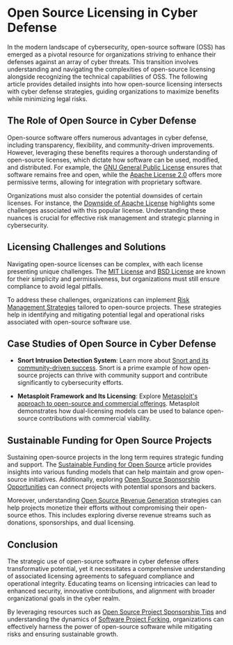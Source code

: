 # Open Source Licensing in Cyber Defense

In the modern landscape of cybersecurity, open-source software (OSS) has emerged as a pivotal resource for organizations striving to enhance their defenses against an array of cyber threats. This transition involves understanding and navigating the complexities of open-source licensing alongside recognizing the technical capabilities of OSS. The following article provides detailed insights into how open-source licensing intersects with cyber defense strategies, guiding organizations to maximize benefits while minimizing legal risks.

## The Role of Open Source in Cyber Defense

Open-source software offers numerous advantages in cyber defense, including transparency, flexibility, and community-driven improvements. However, leveraging these benefits requires a thorough understanding of open-source licenses, which dictate how software can be used, modified, and distributed. For example, the [GNU General Public License](https://www.gnu.org/licenses/gpl-3.0.en.html) ensures that software remains free and open, while the [Apache License 2.0](https://www.apache.org/licenses/LICENSE-2.0) offers more permissive terms, allowing for integration with proprietary software.

Organizations must also consider the potential downsides of certain licenses. For instance, the [Downside of Apache License](https://www.license-token.com/wiki/the-downside-of-apache-license-and-why-i-never-would-use-it) highlights some challenges associated with this popular license. Understanding these nuances is crucial for effective risk management and strategic planning in cybersecurity.

## Licensing Challenges and Solutions

Navigating open-source licenses can be complex, with each license presenting unique challenges. The [MIT License](https://opensource.org/licenses/MIT) and [BSD License](https://opensource.org/licenses/BSD-2-Clause) are known for their simplicity and permissiveness, but organizations must still ensure compliance to avoid legal pitfalls. 

To address these challenges, organizations can implement [Risk Management Strategies](https://www.license-token.com/wiki/risk-management-strategies) tailored to open-source projects. These strategies help in identifying and mitigating potential legal and operational risks associated with open-source software use.

## Case Studies of Open Source in Cyber Defense

- **Snort Intrusion Detection System**: Learn more about [Snort and its community-driven success](https://www.snort.org/). Snort is a prime example of how open-source projects can thrive with community support and contribute significantly to cybersecurity efforts.

- **Metasploit Framework and Its Licensing**: Explore [Metasploit's approach to open-source and commercial offerings](https://www.metasploit.com/). Metasploit demonstrates how dual-licensing models can be used to balance open-source contributions with commercial viability.

## Sustainable Funding for Open Source Projects

Sustaining open-source projects in the long term requires strategic funding and support. The [Sustainable Funding for Open Source](https://www.license-token.com/wiki/sustainable-funding-for-open-source) article provides insights into various funding models that can help maintain and grow open-source initiatives. Additionally, exploring [Open Source Sponsorship Opportunities](https://www.license-token.com/wiki/open-source-project-sponsorship-opportunities) can connect projects with potential sponsors and backers.

Moreover, understanding [Open Source Revenue Generation](https://www.license-token.com/wiki/open-source-revenue-generation) strategies can help projects monetize their efforts without compromising their open-source ethos. This includes exploring diverse revenue streams such as donations, sponsorships, and dual licensing.

## Conclusion

The strategic use of open-source software in cyber defense offers transformative potential, yet it necessitates a comprehensive understanding of associated licensing agreements to safeguard compliance and operational integrity. Educating teams on licensing intricacies can lead to enhanced security, innovative contributions, and alignment with broader organizational goals in the cyber realm.

By leveraging resources such as [Open Source Project Sponsorship Tips](https://www.license-token.com/wiki/open-source-project-sponsorship-tips) and understanding the dynamics of [Software Project Forking](https://www.license-token.com/wiki/software-project-forking), organizations can effectively harness the power of open-source software while mitigating risks and ensuring sustainable growth.